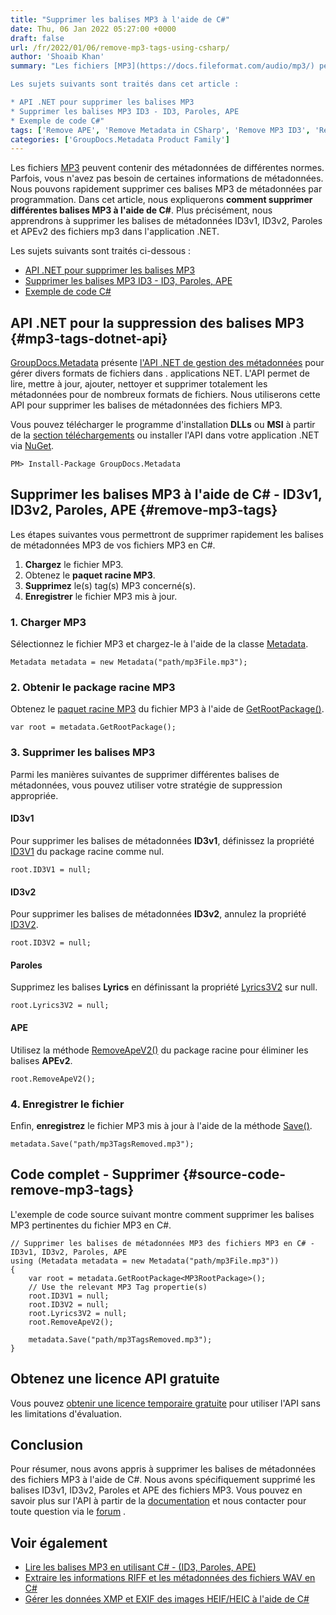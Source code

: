 ```yaml
---
title: "Supprimer les balises MP3 à l'aide de C#"
date: Thu, 06 Jan 2022 05:27:00 +0000
draft: false
url: /fr/2022/01/06/remove-mp3-tags-using-csharp/
author: 'Shoaib Khan'
summary: "Les fichiers [MP3](https://docs.fileformat.com/audio/mp3/) peuvent contenir des métadonnées de différentes normes. Parfois, vous n'avez pas besoin de certaines informations de métadonnées. Nous pouvons rapidement supprimer ces balises MP3 de métadonnées par programmation. Dans cet article, nous expliquerons **comment supprimer différentes balises MP3 à l'aide de C#**. Plus précisément, nous apprendrons à supprimer les balises de métadonnées ID3v1, ID3v2, Paroles et APEv2 des fichiers mp3 dans l'application .NET.

Les sujets suivants sont traités dans cet article :

* API .NET pour supprimer les balises MP3
* Supprimer les balises MP3 ID3 - ID3, Paroles, APE
* Exemple de code C#"
tags: ['Remove APE', 'Remove Metadata in CSharp', 'Remove MP3 ID3', 'Remove MP3 Metadata', 'Remove MP3 Tags', 'Remove MP3 Tags in CSharp']
categories: ['GroupDocs.Metadata Product Family']
---
```


Les fichiers [MP3](https://docs.fileformat.com/audio/mp3/) peuvent contenir des métadonnées de différentes normes. Parfois, vous n'avez pas besoin de certaines informations de métadonnées. Nous pouvons rapidement supprimer ces balises MP3 de métadonnées par programmation. Dans cet article, nous expliquerons **comment supprimer différentes balises MP3 à l'aide de C#**. Plus précisément, nous apprendrons à supprimer les balises de métadonnées ID3v1, ID3v2, Paroles et APEv2 des fichiers mp3 dans l'application .NET.

Les sujets suivants sont traités ci-dessous :

* [API .NET pour supprimer les balises MP3](#mp3-tags-dotnet-api)
* [Supprimer les balises MP3 ID3 - ID3, Paroles, APE](#remove-mp3-tags)
* [Exemple de code C#](#source-code-remove-mp3-tags)

## API .NET pour la suppression des balises MP3 {#mp3-tags-dotnet-api}

[GroupDocs.Metadata](https://products.groupdocs.com/metadata) présente [l'API .NET de gestion des métadonnées](https://products.groupdocs.com/metadata/net/) pour gérer divers formats de fichiers dans . applications NET. L'API permet de lire, mettre à jour, ajouter, nettoyer et supprimer totalement les métadonnées pour de nombreux formats de fichiers. Nous utiliserons cette API pour supprimer les balises de métadonnées des fichiers MP3.

Vous pouvez télécharger le programme d'installation **DLLs** ou **MSI** à partir de la [section téléchargements](https://downloads.groupdocs.com/metadata) ou installer l'API dans votre application .NET via [NuGet](https://www.nuget.org/packages/groupdocs.metadata).

```
PM> Install-Package GroupDocs.Metadata
```

## Supprimer les balises MP3 à l'aide de C# - ID3v1, ID3v2, Paroles, APE {#remove-mp3-tags}

Les étapes suivantes vous permettront de supprimer rapidement les balises de métadonnées MP3 de vos fichiers MP3 en C#.

1. **Chargez** le fichier MP3.
2. Obtenez le **paquet racine MP3**.
3. **Supprimez** le(s) tag(s) MP3 concerné(s).
4. **Enregistrer** le fichier MP3 mis à jour.

### 1\. **Charger MP3**

Sélectionnez le fichier MP3 et chargez-le à l'aide de la classe [Metadata](https://apireference.groupdocs.com/metadata/net/groupdocs.metadata/metadata).

```
Metadata metadata = new Metadata("path/mp3File.mp3");
```

### 2\. Obtenir le package racine MP3

Obtenez le [paquet racine MP3](https://apireference.groupdocs.com/metadata/net/groupdocs.metadata.formats.audio/mp3rootpackage) du fichier MP3 à l'aide de [GetRootPackage()](https://apireference.groupdocs.com/metadata/net/groupdocs.metadata/metadata/methods/getrootpackage/index).

```
var root = metadata.GetRootPackage();
```

### 3\. Supprimer les balises MP3

Parmi les manières suivantes de supprimer différentes balises de métadonnées, vous pouvez utiliser votre stratégie de suppression appropriée.

#### **ID3v**1

Pour supprimer les balises de métadonnées **ID3v1**, définissez la propriété [ID3V1](https://apireference.groupdocs.com/metadata/net/groupdocs.metadata.formats.audio/mp3rootpackage/properties/id3v1) du package racine comme nul.

```
root.ID3V1 = null;
```

#### **ID3v2**

Pour supprimer les balises de métadonnées **ID3v2**, annulez la propriété [ID3V2](https://apireference.groupdocs.com/metadata/net/groupdocs.metadata.formats.audio/mp3rootpackage/properties/id3v2).

```
root.ID3V2 = null;
```

#### **Paroles**

Supprimez les balises **Lyrics** en définissant la propriété [Lyrics3V2](https://apireference.groupdocs.com/metadata/net/groupdocs.metadata.formats.audio/mp3rootpackage/properties/lyrics3v2) sur null.

```
root.Lyrics3V2 = null;
```

#### **APE**

Utilisez la méthode [RemoveApeV2()](https://apireference.groupdocs.com/metadata/net/groupdocs.metadata.formats.audio/mp3rootpackage/methods/removeapev2) du package racine pour éliminer les balises **APEv2**.

```
root.RemoveApeV2();
```

### 4\. Enregistrer le fichier

Enfin, **enregistrez** le fichier MP3 mis à jour à l'aide de la méthode [Save()](https://apireference.groupdocs.com/metadata/net/groupdocs.metadata/metadata/methods/save/index).

```
metadata.Save("path/mp3TagsRemoved.mp3");
```

## Code complet - Supprimer {#source-code-remove-mp3-tags}

L'exemple de code source suivant montre comment supprimer les balises MP3 pertinentes du fichier MP3 en C#.

```
// Supprimer les balises de métadonnées MP3 des fichiers MP3 en C# - ID3v1, ID3v2, Paroles, APE
using (Metadata metadata = new Metadata("path/mp3File.mp3"))
{
    var root = metadata.GetRootPackage<MP3RootPackage>();
    // Use the relevant MP3 Tag propertie(s)
    root.ID3V1 = null;
    root.ID3V2 = null;
    root.Lyrics3V2 = null;
    root.RemoveApeV2();

    metadata.Save("path/mp3TagsRemoved.mp3");
}
```

## Obtenez une licence API gratuite

Vous pouvez [obtenir une licence temporaire gratuite](https://purchase.groupdocs.com/temporary-license) pour utiliser l'API sans les limitations d'évaluation.

## Conclusion

Pour résumer, nous avons appris à supprimer les balises de métadonnées des fichiers MP3 à l'aide de C#. Nous avons spécifiquement supprimé les balises ID3v1, ID3v2, Paroles et APE des fichiers MP3. Vous pouvez en savoir plus sur l'API à partir de la [documentation](https://docs.groupdocs.com/metadata/net/) et nous contacter pour toute question via le [forum](https://forum.groupdocs.com/) .

## Voir également

* [Lire les balises MP3 en utilisant C# - (ID3, Paroles, APE)](https://blog.groupdocs.com/2022/01/22/read-mp3-tags-using-csharp/)
* [Extraire les informations RIFF et les métadonnées des fichiers WAV en C#](https://blog.groupdocs.com/2021/03/05/extract-riff-info-and-metadata-of-wav-files-in-csharp/)
* [Gérer les données XMP et EXIF des images HEIF/HEIC à l'aide de C#](https://blog.groupdocs.com/2021/07/17/manage-xmp-and-exif-data-of-heif-heic-images-using-csharp/)





